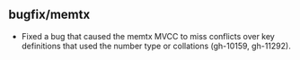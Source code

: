 ## bugfix/memtx

* Fixed a bug that caused the memtx MVCC to miss conflicts over key definitions
  that used the number type or collations (gh-10159, gh-11292).
